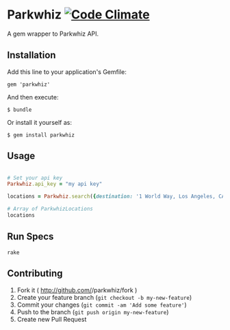 # Parkwhiz [![Code Climate](https://codeclimate.com/github/austinrfnd/parkwhiz.png)](https://codeclimate.com/github/austinrfnd/parkwhiz)

A gem wrapper to Parkwhiz API.

## Installation

Add this line to your application's Gemfile:

    gem 'parkwhiz'

And then execute:

    $ bundle

Or install it yourself as:

    $ gem install parkwhiz

## Usage

```ruby

# Set your api key
Parkwhiz.api_key = "my api key"

locations = Parkwhiz.search({destination: '1 World Way, Los Angeles, CA 90045'})

# Array of ParkwhizLocations
locations
```
## Run Specs

```
rake
```

## Contributing

1. Fork it ( http://github.com/<my-github-username>/parkwhiz/fork )
2. Create your feature branch (`git checkout -b my-new-feature`)
3. Commit your changes (`git commit -am 'Add some feature'`)
4. Push to the branch (`git push origin my-new-feature`)
5. Create new Pull Request
